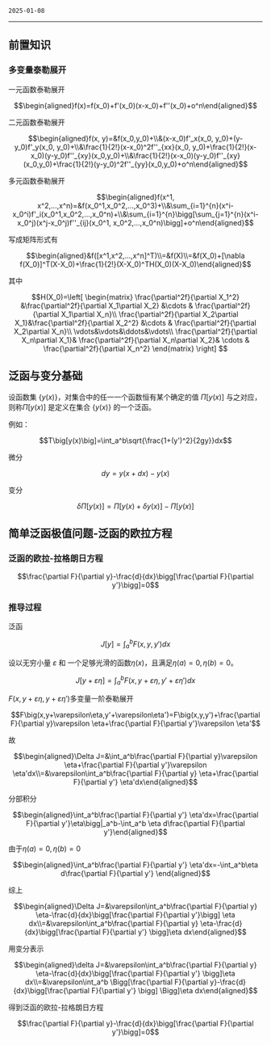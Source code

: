 `2025-01-08`

---

## 前置知识
### 多变量泰勒展开
一元函数泰勒展开

$$\begin{aligned}f(x)=f(x_0)+f'(x_0)(x-x_0)+f''(x_0)+o^n\end{aligned}$$

二元函数泰勒展开

$$\begin{aligned}f(x, y)=&f(x_0,y_0)+\\&(x-x_0)f'_x(x_0, y_0)+(y-y_0)f'_y(x_0, y_0)+\\&\frac{1}{2!}(x-x_0)^2f''_{xx}(x_0, y_0)+\frac{1}{2!}(x-x_0)(y-y_0)f''_{xy}(x_0,y_0)+\\&\frac{1}{2!}(x-x_0)(y-y_0)f''_{xy}(x_0,y_0)+\frac{1}{2!}(y-y_0)^2f''_{yy}(x_0,y_0)+o^n\end{aligned}$$

多元函数泰勒展开

$$\begin{aligned}f(x^1, x^2,...,x^n)=&f(x_0^1,x_0^2,...,x_0^3)+\\&\sum_{i=1}^{n}(x^i-x_0^i)f'_i(x_0^1,x_0^2,...,x_0^n)+\\&\sum_{i=1}^{n}\bigg[\sum_{j=1}^{n}(x^i-x_0^j)(x^j-x_0^j)f''_{ij}(x_0^1, x_0^2,...,x_0^n)\bigg]+o^n\end{aligned}$$

写成矩阵形式有

$$\begin{aligned}&f([x^1,x^2,...,x^n]^T)\\=&f(X)\\=&f(X_0)+[\nabla f(X_0)]^T(X-X_0)+\frac{1}{2!}(X-X_0)^TH(X_0)(X-X_0)\end{aligned}$$

其中

$$H(X_0)=\left[
\begin{matrix}
\frac{\partial^2f}{\partial X_1^2} &\frac{\partial^2f}{\partial X_1\partial X_2} &\cdots & \frac{\partial^2f}{\partial X_1\partial X_n}\\
\frac{\partial^2f}{\partial X_2\partial X_1}&\frac{\partial^2f}{\partial X_2^2}  &\cdots & \frac{\partial^2f}{\partial X_2\partial X_n}\\
\vdots&\vdots&\ddots&\vdots\\
\frac{\partial^2f}{\partial X_n\partial X_1}&
\frac{\partial^2f}{\partial X_n\partial X_2}&
\cdots &
\frac{\partial^2f}{\partial X_n^2} 
\end{matrix} 
\right]
$$

## 泛函与变分基础
设函数集 $\{y(x)\}$，对集合中的任一一个函数恒有某个确定的值 $\Pi\big[y(x)\big]$ 与之对应，则称$\Pi\big[y(x)\big]$ 是定义在集合 $\{y(x)\}$ 的一个泛函。

例如：

$$T\big[y(x)\big]=\int_a^b\sqrt{\frac{1+(y')^2}{2gy}}dx$$

微分

$$dy=y(x+dx)-y(x)$$

变分

$$\delta\Pi\big[y(x)\big]=\Pi\big[y(x)+\delta y(x)\big]-\Pi\big[y(x)\big]$$

## 简单泛函极值问题-泛函的欧拉方程
### 泛函的欧拉-拉格朗日方程

$$\frac{\partial F}{\partial y}-\frac{d}{dx}\bigg[\frac{\partial F}{\partial y'}\bigg]=0$$

### 推导过程
泛函

$$J[y]=\int_a^bF\big(x,y,y')dx$$

设以无穷小量 $\varepsilon$ 和 一个足够光滑的函数$\eta(x)$，且满足$\eta(a)=0,\eta(b)=0$。

$$J[y+\varepsilon\eta]=\int_a^bF\big(x,y+\varepsilon\eta,y'+\varepsilon\eta')dx$$

$F\big(x,y+\varepsilon\eta,y+\varepsilon\eta')$多变量一阶泰勒展开

$$F\big(x,y+\varepsilon\eta,y'+\varepsilon\eta')=F\big(x,y,y')+\frac{\partial F}{\partial y}\varepsilon \eta+\frac{\partial F}{\partial y'}\varepsilon \eta'$$

故

$$\begin{aligned}\Delta J=&\int_a^b\frac{\partial F}{\partial y}\varepsilon \eta+\frac{\partial F}{\partial y'}\varepsilon \eta'dx\\=&\varepsilon\int_a^b\frac{\partial F}{\partial y} \eta+\frac{\partial F}{\partial y'} \eta'dx\end{aligned}$$

分部积分

$$\begin{aligned}\int_a^b\frac{\partial F}{\partial y'} \eta'dx=\frac{\partial F}{\partial y'}\eta\bigg|_a^b-\int_a^b \eta d\frac{\partial F}{\partial y'}\end{aligned}$$

由于$\eta(a)=0,\eta(b)=0$

$$\begin{aligned}\int_a^b\frac{\partial F}{\partial y'} \eta'dx=-\int_a^b\eta d\frac{\partial F}{\partial y'} \end{aligned}$$

综上

$$\begin{aligned}\Delta J=&\varepsilon\int_a^b\frac{\partial F}{\partial y} \eta-\frac{d}{dx}\bigg[\frac{\partial F}{\partial y'}\bigg]  \eta dx\\=&\varepsilon\int_a^b\frac{\partial F}{\partial y} \eta-\frac{d}{dx}\bigg[\frac{\partial F}{\partial y'} \bigg]\eta dx\end{aligned}$$

用变分表示

$$\begin{aligned}\delta J=&\varepsilon\int_a^b\frac{\partial F}{\partial y} \eta-\frac{d}{dx}\bigg[\frac{\partial F}{\partial y'}  \bigg]\eta dx\\=&\varepsilon\int_a^b \Bigg[\frac{\partial F}{\partial y}-\frac{d}{dx}\bigg[\frac{\partial F}{\partial y'} \bigg] \Bigg]\eta dx\end{aligned}$$

得到泛函的欧拉-拉格朗日方程

$$\frac{\partial F}{\partial y}-\frac{d}{dx}\bigg[\frac{\partial F}{\partial y'}\bigg]=0$$



